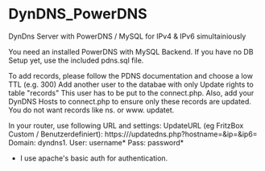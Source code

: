 # DynDNS_PowerDNS
DynDns Server with PowerDNS / MySQL for IPv4 &amp; IPv6 simultainiously

You need an installed PowerDNS with MySQL Backend.
If you have no DB Setup yet, use the included pdns.sql file.

To add records, please follow the PDNS documentation and choose a low TTL (e.g. 300)
Add another user to the databae with only Update rights to table "records"
This user has to be put to the connect.php.
Also, add your DynDNS Hosts to connect.php to ensure only these records are updated.
You do not want records like ns.<youdomain> or www.<youdomain> updatet.

In your router, use following URL and settings:
UpdateURL (eg FritzBox Custom / Benutzerdefiniert):
https://<yourdomain>/updatedns.php?hostname=<DOMAIN>&ip=<ipaddr>&ip6=<ip6addr>
Domain: dyndns1.<yourdomain>
User: username*
Pass: password*

* I use apache's basic auth for authentication.

